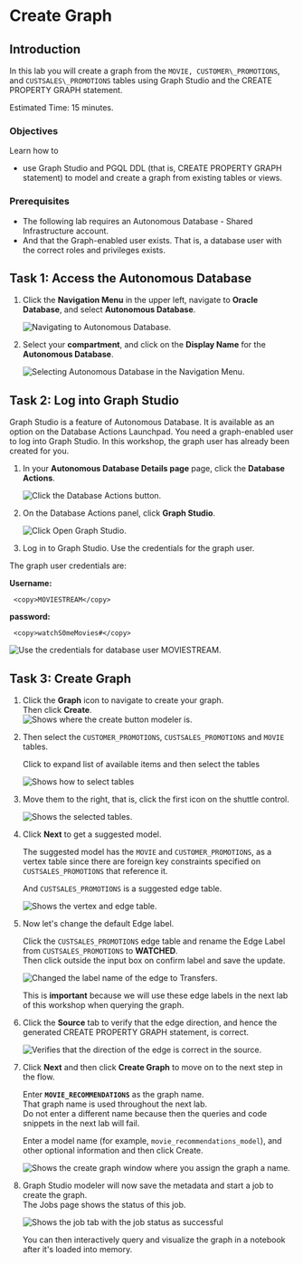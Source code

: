 <!--
    {
        "name":"Create Graph",
        "description":"Login to Graph Studio and create a moviestream graph for when running the tenancy the lab in your own tenancy."
    }
-->

# Create Graph

## Introduction

In this lab you will create a graph from the `MOVIE, CUSTOMER\_PROMOTIONS`, and `CUSTSALES\_PROMOTIONS` tables using Graph Studio and the CREATE PROPERTY GRAPH statement.

Estimated Time: 15 minutes.

### Objectives

Learn how to
- use Graph Studio and PGQL DDL (that is, CREATE PROPERTY GRAPH statement) to model and create a graph from existing tables or views.

### Prerequisites

- The following lab requires an Autonomous Database - Shared Infrastructure account.
- And that the Graph-enabled user exists. That is, a database user with the correct roles and privileges exists.

## Task 1: Access the Autonomous Database 

1. Click the **Navigation Menu** in the upper left, navigate to **Oracle Database**, and select **Autonomous Database**.

    ![Navigating to Autonomous Database.](images/navigation-menu.png " ") 

2. Select your **compartment**, and click on the **Display Name** for the **Autonomous Database**. 

    ![Selecting Autonomous Database in the Navigation Menu.](images/select-autonomous-database.png " ") 

## Task 2: Log into Graph Studio

Graph Studio is a feature of Autonomous Database. It is available as an option on the Database Actions Launchpad. You need a graph-enabled user to log into Graph Studio. In this workshop, the graph user has already been created for you.

1. In your **Autonomous Database Details page** page, click the **Database Actions**.

    ![Click the Database Actions button.](images/click-database-actions.png " ")    

2. On the Database Actions panel, click **Graph Studio**.

    ![Click Open Graph Studio.](images/graphstudiofixed.png " ")

3. Log in to Graph Studio. Use the credentials for the graph user.

The graph user credentials are: 

**Username:** 


     <copy>MOVIESTREAM</copy>


**password:**


     <copy>watchS0meMovies#</copy>


![Use the credentials for database user MOVIESTREAM.](images/graph-login.png " ")

## Task 3: Create Graph

1. Click the **Graph** icon to navigate to create your graph.  
    Then click **Create**.  
    ![Shows where the create button modeler is.](images/graph-create-button.png " ")  

2. Then select the `CUSTOMER_PROMOTIONS`, `CUSTSALES_PROMOTIONS` and `MOVIE` tables.

    Click to expand list of available items and then select the tables

    ![Shows how to select tables](./images/selected-tables.png " ")

3. Move them to the right, that is, click the first icon on the shuttle control.   

    ![Shows the selected tables.](./images/select-tables.png " ")

4.  Click **Next** to get a suggested model.  

    The suggested model has the `MOVIE` and `CUSTOMER_PROMOTIONS`, as a vertex table since there are foreign key constraints specified on `CUSTSALES_PROMOTIONS` that reference it.   

    And `CUSTSALES_PROMOTIONS` is a suggested edge table.

    ![Shows the vertex and edge table.](./images/create-graph-suggested-model.png " ")    


5.  Now let's change the default Edge label.   

    Click the `CUSTSALES_PROMOTIONS` edge table and rename the Edge Label from `CUSTSALES_PROMOTIONS` to **WATCHED**.  
    Then click outside the input box on confirm label and save the update.  

    ![Changed the label name of the edge to Transfers.](images/edit-edge-label.png " ")  

    This is **important** because we will use these edge labels in the next lab of this workshop when querying the graph.  

6. Click the **Source** tab to verify that the edge direction, and hence the generated CREATE PROPERTY GRAPH statement, is correct.

    ![Verifies that the direction of the edge is correct in the source.](images/generated-cpg-statement.png " ")  

<!---
  **An alternate approach:** In the earlier Step 5 you could have just updated the CREATE PROPERTY GRAPH statement and saved the updates. That is, you could have just replaced the existing statement with the following one which specifies that the SOURCE KEY is  `from_acct_id`  and the DESTINATION KEY is `to_acct_id`.  

    ```
    -- This is not required if you used swap edge in UI to fix the edge direction.
    -- This is only to illustrate an alternate approach.
    <copy>
    CREATE PROPERTY GRAPH bank_graph
        VERTEX TABLES (
            BANK_ACCOUNTS as ACCOUNTS
            KEY (ACCT_ID)
            LABEL ACCOUNTS
            PROPERTIES (ACCT_ID, NAME)
        )
        EDGE TABLES (
            BANK_TXNS
            KEY (FROM_ACCT_ID, TO_ACCT_ID, AMOUNT)
            SOURCE KEY (FROM_ACCT_ID) REFERENCES ACCOUNTS
            DESTINATION KEY (TO_ACCT_ID) REFERENCES ACCOUNTS
            LABEL TRANSFERS
            PROPERTIES (AMOUNT, DESCRIPTION)
        )
    </copy>
    ```

   ![ALT text is not available for this image](images/correct-ddl-save.png " " )  

   **Important:** Click the **Save** (floppy disk icon) to commit the changes.
--->

7. Click **Next** and then click **Create Graph** to move on to the next step in the flow.   

    Enter **`MOVIE_RECOMMENDATIONS`** as the graph name.  
    That graph name is used throughout the next lab.  
    Do not enter a different name because then the queries and code snippets in the next lab will fail.  

    Enter a model name (for example, `movie_recommendations_model`), and other optional information and then click Create.
  
    ![Shows the create graph window where you assign the graph a name.](./images/create-graph-dialog.png " ")

8. Graph Studio modeler will now save the metadata and start a job to create the graph.  
    The Jobs page shows the status of this job.

    ![Shows the job tab with the job status as successful](./images/jobs-create-graph.png " ")  

    You can then interactively query and visualize the graph in a notebook after it's loaded into memory.

   <!---
   ## Task 2: Load a graph into memory

   The MOVIE_RECOMMENDATIONS graph has been created for you from the tables CUSTOMER\_PROMOTIONS, CUSTSALES\_PROMOTIONS, and MOVIE (as explained earlier).  You will now load this graph from the database into the in-memory graph server.  

   1. Click the **Graphs** icon.

       ![Click the Graphs icon](images/task2step1.png " ")

       You will see that the MOVIE_RECOMMENDATIONS graph is available.

       ![See the list of graphs](images/task2step2.png " ")

   2. Click the **3 dots** on the right and click **Load Graph Into Memory**.

       ![Expand the 3 dots on the right](images/task2step3.png " ")

   3. Accept the defaults and click **Yes**.  

       ![Click Yes](images/task2step4.png " ")

       Next see that the load into memory is in progress:  

       ![See the load into memory In Progress](images/task2step5.png " ")

       About two minutes later the load job should complete successfully.

       ![See the load job completed](images/task2step6.png " ")

       **Note:** If the load into memory fails, retry Steps 2 and 3.

    Click the Graphs icon again to see that the graph is now in memory.  

       ![See the graph loaded into memory](images/task2step7.png " ")
--->

## Acknowledgements
* **Author** - Melli Annamalai, Product Manager, Oracle Spatial and Graph
* **Contributors** -  Jayant Sharma
* **Last Updated By/Date** - Ramu Murakami Gutierrez, Product Manager, Oracle Spatial and Graph, February 2023